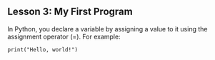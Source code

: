 ## Lesson 3: My First Program

In Python, you declare a variable by assigning a value to it using the assignment operator (=). For example:

```
print("Hello, world!")
```
